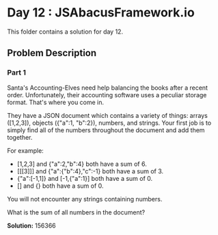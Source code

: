 # Day 12 : JSAbacusFramework.io

This folder contains a solution for day 12.

## Problem Description

### Part 1

Santa's Accounting-Elves need help balancing the books after a recent order. Unfortunately, their accounting software uses a peculiar storage format. That's where you come in.

They have a JSON document which contains a variety of things: arrays ([1,2,3]), objects ({"a":1, "b":2}), numbers, and strings. Your first job is to simply find all of the numbers throughout the document and add them together.

For example:

  * [1,2,3] and {"a":2,"b":4} both have a sum of 6.
  * [[[3]]] and {"a":{"b":4},"c":-1} both have a sum of 3.
  * {"a":[-1,1]} and [-1,{"a":1}] both have a sum of 0.
  * [] and {} both have a sum of 0.

You will not encounter any strings containing numbers.

What is the sum of all numbers in the document?

**Solution:** 156366
